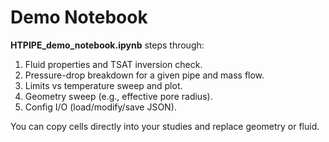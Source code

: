 # Demo Notebook

**HTPIPE_demo_notebook.ipynb** steps through:
1) Fluid properties and TSAT inversion check.  
2) Pressure-drop breakdown for a given pipe and mass flow.  
3) Limits vs temperature sweep and plot.  
4) Geometry sweep (e.g., effective pore radius).  
5) Config I/O (load/modify/save JSON).

You can copy cells directly into your studies and replace geometry or fluid.
